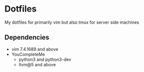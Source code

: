 # Dotfiles
My dotfiles for primarily vim but also tmux for server side machines

## Dependencies
- vim 7.4.1689 and above
- YouCompleteMe
    - python3 and python3-dev 
    - llvm@5 and above

